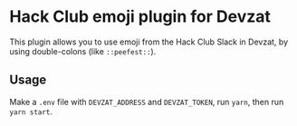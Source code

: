 # Hack Club emoji plugin for Devzat

This plugin allows you to use emoji from the Hack Club Slack in Devzat, by using double-colons (like `::peefest::`).

## Usage

Make a `.env` file with `DEVZAT_ADDRESS` and `DEVZAT_TOKEN`, run `yarn`, then run `yarn start`.